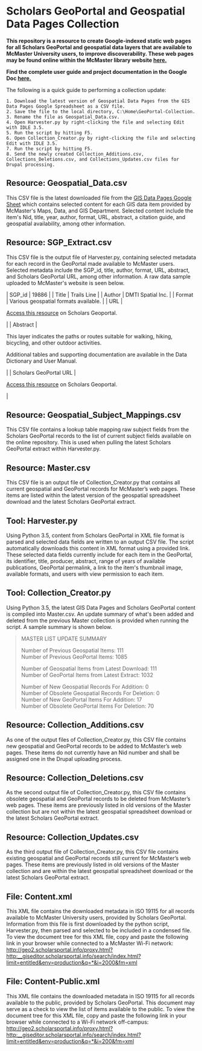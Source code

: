 # Scholars GeoPortal and Geospatial Data Pages Collection

**This repository is a resource to create Google-indexed static web pages for all Scholars GeoPortal and geospatial data layers that are available to McMaster University users, to improve discoverability. These 
web pages may be found online within the McMaster library website [here.](https://library.mcmaster.ca/maps/geospatial)**

**Find the complete user guide and project documentation in the Google Doc [here.](https://docs.google.com/document/d/1tUyMj4l-EGIcFsbqmHwR0rY7Ob2luBhv42GQR7E6EZo/edit?usp=sharing)**

The following is a quick guide to performing a collection update:

	1. Download the latest version of Geospatial Data Pages from the GIS Data Pages Google Spreadsheet as a CSV file.
	2. Save the file to the local directory, C:\Home\GeoPortal-Collection.
	3. Rename the file as Geospatial_Data.csv.
	4. Open Harvester.py by right-clicking the file and selecting Edit with IDLE 3.5.
	5. Run the script by hitting F5. 
	6. Open Collection_Creator.py by right-clicking the file and selecting Edit with IDLE 3.5.
	7. Run the script by hitting F5. 
	8. Send the newly created Collection_Additions.csv, Collections_Deletions.csv, and Collections_Updates.csv files for Drupal processing.

## Resource: Geospatial_Data.csv

This CSV file is the latest downloaded file from the [GIS Data Pages Google Sheet](https://docs.google.com/spreadsheets/d/1bJvn9tRgGJrIaJagY_7xdU9-4vx1JpAKaBy4or_pIpo/edit#gid=1710763351) which contains selected content for each GIS data item provided by McMaster's Maps, Data, and GIS Department. Selected content include the item's Nid, title, year, author, format, URL, abstract, a citation guide, and geospatial availability, among other information.

## Resource: SGP_Extract.csv

This CSV file is the output file of Harvester.py, containing selected metadata for each record in the GeoPortal made available to McMaster users. Selected metadata include the SGP_id, title, author, format, URL, abstract, and Scholars GeoPortal URL, among other information. A raw data sample uploaded to McMaster's website is seen below.

| SGP_id | 19886 |
| Title | Trails Line |
| Author | DMTI Spatial Inc. |
| Format | Various geospatial formats available. |
| URL | <p><a href="http://geo.scholarsportal.info/#r/details/_uri@=2586475870">Access this resource</a> on Scholars Geoportal.</p>   |
| Abstract | <p>This layer indicates the paths or routes suitable for walking, hiking, bicycling, and other outdoor activities.</p><p> Additional tables and supporting documentation are available in the Data Dictionary and User Manual.</p>  |
| Scholars GeoPortal URL |  <p><a href="http://geo.scholarsportal.info/#r/details/_uri@=2586475870">Access this resource</a> on Scholars Geoportal.</p> |

## Resource: Geospatial_Subject_Mappings.csv

This CSV file contains a lookup table mapping raw subject fields from the Scholars GeoPortal records to the list of current subject fields available on the online repository. This is used when pulling the latest Scholars GeoPortal extract within Harvester.py.

## Resource: Master.csv

This CSV file is an output file of Collection_Creator.py that contains all current geospatial and GeoPortal records for McMaster’s web pages. These items are listed within the latest version of the geospatial spreadsheet download and the latest Scholars GeoPortal extract. 

## Tool: Harvester.py

Using Python 3.5, content from Scholars GeoPortal in XML file format is parsed and selected data fields are written to an output CSV file. The script automatically downloads this content in XML format using a provided link. These selected data fields currently include for each item in the GeoPortal, its identifier, title, producer, abstract, range of years of available publications, GeoPortal permalink, a link to the item's thumbnail image, available formats, and users with view permission to each item.

## Tool: Collection_Creator.py

Using Python 3.5, the latest GIS Data Pages and Scholars GeoPortal content is compiled into Master.csv. An update summary of what's been added and deleted from the previous Master collection is provided when running the script. A sample summary is shown below.

> MASTER LIST UPDATE SUMMARY
>
> Number of Previous Geospatial Items: 111 <br />
> Number of Previous GeoPortal Items: 1085 <br />
> 
> Number of Geospatial Items from Latest Download: 111 <br />
> Number of GeoPortal Items from Latest Extract: 1032 <br />
> 
> Number of New Geospatial Records For Addition: 0 <br />
> Number of Obsolete Geospatial Records For Deletion: 0 <br />
> Number of New GeoPortal Items For Addition: 17 <br />
> Number of Obsolete GeoPortal Items For Deletion: 70 <br />

## Resource: Collection_Additions.csv

As one of the output files of Collection_Creator.py, this CSV file contains new geospatial and GeoPortal records to be added to McMaster’s web pages. These items do not currently have an Nid number and shall be assigned one in the Drupal uploading process.

## Resource: Collection_Deletions.csv

As the second output file of Collection_Creator.py, this CSV file contains obsolete geospatial and GeoPortal records to be deleted from McMaster’s web pages. These items are previously listed in old versions of the Master collection but are not within the latest geospatial spreadsheet download or the latest Scholars GeoPortal extract.

## Resource: Collection_Updates.csv

As the third output file of Collection_Creator.py, this CSV file contains existing geospatial and GeoPortal records still current for McMaster’s web pages. These items are previously listed in old versions of the Master collection and are within the latest geospatial spreadsheet download or the latest Scholars GeoPortal extract. 

## File: Content.xml

This XML file contains the downloaded metadata in ISO 19115 for all records available to McMaster University users, provided by Scholars GeoPortal. Information from this file is first downloaded by the python script, Harvester.py, then parsed and selected to be included in a condensed file. To view the document tree for this XML file, copy and paste the following link in your browser while connected to a McMaster Wi-Fi network: 
http://geo2.scholarsportal.info/proxy.html?http:__giseditor.scholarsportal.info/search/index.html?limit=entitled&env=production&q=*&i=2000&fm=xml

## File: Content-Public.xml

This XML file contains the downloaded metadata in ISO 19115 for all records available to the public, provided by Scholars GeoPortal. This document may serve as a check to view the list of items available to the public. To view the document tree for this XML file, copy and paste the following link in your browser while connected to a Wi-Fi network off-campus: 
http://geo2.scholarsportal.info/proxy.html?http:__giseditor.scholarsportal.info/search/index.html?limit=entitled&env=production&q=*&i=200&fm=xml




